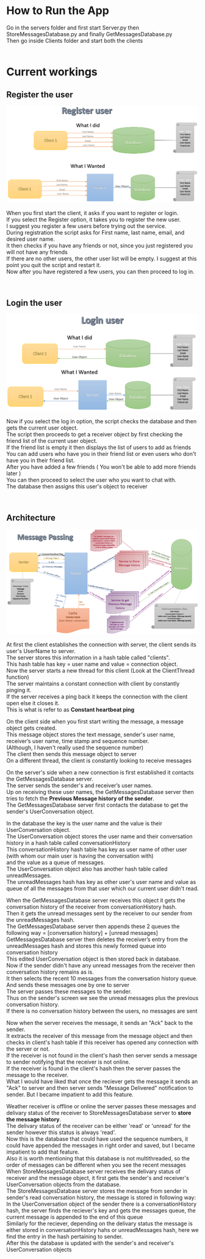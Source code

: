 <h1>How to Run the App</h1>
Go in the servers folder and first start Server.py then StoreMessagesDatabase.py and finally GetMessagesDatabase.py</br>
Then go inside Clients folder and start both the clients</br></br>

<h1>Current workings</h1>
<h2>Register the user</h2>
<img src="https://github.com/PriyankaKhire/ProgrammingPracticePython/blob/master/Messaging%20Service/ChatServerWithMessageStoring/Register%20User.PNG" />
<p>
    When you first start the client, it asks if you want to register or login.</br>
    If you select the Register option, it takes you to register the new user.</br>
    I suggest you register a few users before trying out the service. </br>
    During registration the script asks for First name, last name, email, and desired user name. </br>
    It then checks if you have any friends or not, since you just registered you will not have any friends</br>
    If there are no other users, the other user list will be empty. I suggest at this point you quit the script and restart it.</br>
    Now after you have registered a few users, you can then proceed to log in.
</p></br>

<h2>Login the user</h2>
<img src="https://github.com/PriyankaKhire/ProgrammingPracticePython/blob/master/Messaging%20Service/ChatServerWithMessageStoring/Login%20User.PNG" />
<p>
    Now if you select the log in option, the script checks the database and then gets the current user object.</br>
    The script then proceeds to get a receiver object by first checking the friend list of the current user object.</br>
    If the friend list is empty it then displays the list of users to add as friends</br>
    You can add users who have you in their friend list or even users who don't have you in their friend list. </br>
    After you have added a few friends ( You won't be able to add more friends later )</br>
    You can then proceed to select the user who you want to chat with.</br>
    The database then assigns this user's object to receiver</br>
</p></br>

<h2>Architecture</h2>
<img src="https://github.com/PriyankaKhire/ProgrammingPracticePython/blob/master/Messaging%20Service/ChatServerWithMessageStoring/Message%20Passing.PNG" />
<p>
    At first the client establishes the connection with server, the client sends its user's UserName to server.</br>
    The server stores this information in a hash table called "clients". </br>
    This hash table has key = user name and value = connection object. </br>
    Now the server starts a new thread for this client (Look at the ClientThread function)</br>
    The server maintains a constant connection with client by constantly pinging it. </br>
    If the server receives a ping back it keeps the connection with the client open else it closes it.</br>
    This is what is refer to as <b>Constant heartbeat ping</b></br>
</p>
<p>
    On the client side when you first start writing the message, a message object gets created.</br>
    This message object stores the text message, sender's user name, receiver’s user name, time stamp and sequence number.</br>
    (Although, I haven't really used the sequence number)</br>
    The client then sends this message object to server</br>
    On a different thread, the client is constantly looking to receive messages</br>
</p>
<p>
    On the server's side when a new connection is first established it contacts the GetMessagesDatabase server.</br>
    The server sends the sender's and receiver’s user names.</br>
    Up on receiving these user names, the GetMessagesDatabase server then tries to fetch the <b>Previous Message history of the sender</b>.</br>
    The GetMessagesDatabase server first contacts the database to get the sender's UserConversation object.</br>
</p>
<p>
    In the database the key is the user name and the value is their UserConversation object.</br>
    The UserConversation object stores the user name and their conversation history in a hash table called conversationHistory </br>
    This conversationHistory hash table has key as user name of other user (with whom our main user is having the conversation with)</br>
    and the value as a queue of messages.</br>
    The UserConversation object also has another hash table called unreadMessages.</br>
    The unreadMessages hash has key as other user's user name and value as queue of all the messages from that user which our current user didn't read.</br>
</p>
<p>
    When the GetMessagesDatabase server receives this object it gets the conversation history of the receiver from conversationHistory hash.</br>
    Then it gets the unread messages sent by the receiver to our sender from the unreadMessages hash.</br>
    The GetMessagesDatabase server then appends these 2 queues the following way = [conversation history] + [unread messages] </br>
    GetMessagesDatabase server then deletes the receiver’s entry from the unreadMessages hash and stores this newly formed queue into conversation history</br>
    This edited UserConversation object is then stored back in database.</br>
    Now if the sender didn't have any unread messages from the receiver then conversation history remains as is. </br>
    It then selects the recent 10 messages from the conversation history queue.</br>
    And sends these messages one by one to server</br>
    The server passes these messages to the sender. </br>
    Thus on the sender's screen we see the unread messages plus the previous conversation history.</br>
    If there is no conversation history between the users, no messages are sent</br>
</p>
<p>
    Now when the server receives the message, it sends an "Ack" back to the sender.</br>
    It extracts the receiver of this message from the message object and then checks in client's hash table if this receiver has opened any connection with the server or not.</br>
    If the receiver is not found in the client's hash then server sends a message to sender notifying that the receiver is not online. </br>
    If the receiver is found in the client's hash then the server passes the message to the receiver.</br>
    What I would have liked that once the reciever gets the message it sends an "Ack" to server and then server sends "Message Delivered" notification to sender. But I became impatient to add this feature.</br>
</p>
<p>
    Weather receiver is offline or online the server passes these messages and delivary status of the receiver to StoreMessagesDatabase server to <b>store the message history</b>.</br>
    The delivary status of the receiver can be either 'read' or 'unread' for the sender however this status is always 'read'.</br>
    Now this is the database that could have used the sequence numbers, it could have appended the messages in right order and saved, but I became impatient to add that feature.</br>
    Also it is worth mentioning that this database is not multithreaded, so the order of messages can be different when you see the recent messages</br>
    When StoreMessagesDatabase server receives the delivary status of receiver and the message object, it first gets the sender's and receiver's UserConversation objects from the database.</br>
    The StoreMessagesDatabase server stores the message from sender in sender's read conversation history, the message is stored in following way:</br>
    In the UserConversation object of the sender there is a conversationHistory hash, the server finds the reciever's key and gets the messages queue, the current message is appended to the end of this queue</br>
    Similarly for the reciever, depending on the delivary status the message is either stored in conversationHistory hahs or unreadMessages hash, here we find the entry in the hash pertaining to sender.</br>
    After this the database is updated with the sender's and receiver's UserConversation objects</br>
</p>

